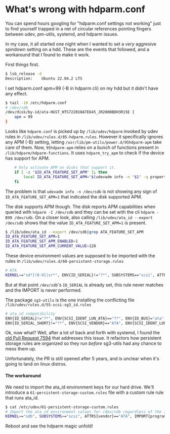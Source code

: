 # What's wrong with hdparm.conf

You can spend hours googling for "hdparm.conf settings not working" just to find yourself trapped in a net of circular references pointing fingers between udev, pm-utils, systemd, and hdparm issues. 

In my case, it all started one night when I wanted to set a _very_ aggresive spindown setting on a hdd. These are the events that followed, and a workaround that I found to make it work.

First things first.

```sh
$ lsb_release -d
Description:	Ubuntu 22.04.2 LTS
```

I set hdparm.conf apm=99 (-B in hdparm cli) on my hdd but it didn't have any effect.

```sh
$ tail -10 /etc/hdparm.conf
# /dev/sdb
/dev/disk/by-id/ata-HGST_HTS722010A7E645_JR2000BDH3R15E {
	apm = 99
}
```

Looks like `hdparm.conf` is picked up by `/lib/udev/hdparm` invoked by udev rules in `/lib/udev/rules.d/85-hdparm.rules`.
However it specifically ignores any APM (-B) setting, letting `/usr/lib/pm-utils/power.d/95hdparm-apm` take care of them.
Now, `95hdparm-apm` relies on a bunch of functions present in `/lib/hdparm/hdparm-functions`. It uses `hdparm_try_apm` to check if the device has support for APM.

```sh
    # Only activate APM on disks that support it.
    if [ -z "$ID_ATA_FEATURE_SET_APM" ]; then
        local ID_ATA_FEATURE_SET_APM="$(udevadm info -n "$1" -q property 2>/dev/null | sed -n 's/^ID_ATA_FEATURE_SET_APM=//p')" || true
    fi
```

The problem is that `udevadm info -n /dev/sdb` is not showing any sign of `ID_ATA_FEATURE_SET_APM=1` that indicated the disk supported APM.

The disk supports APM though. The disk reports APM capabilities when queried with `hdparm -I /dev/sdb` and they can be set with the cli `hdparm -B99 /dev/sdb`. On a closer look, also calling `/lib/udev/ata_id --export /dev/sdb` shows that the value `ID_ATA_FEATURE_SET_APM=1` is present.

```sh
$ /lib/udev/ata_id --export /dev/sdb|grep ATA_FEATURE_SET_APM
ID_ATA_FEATURE_SET_APM=1
ID_ATA_FEATURE_SET_APM_ENABLED=1
ID_ATA_FEATURE_SET_APM_CURRENT_VALUE=128
```

These device environment values are supposed to be imported with the rules in `/lib/udev/rules.d/60-persistent-storage.rules`

```sh
# ATA
KERNEL=="sd*[!0-9]|sr*", ENV{ID_SERIAL}!="?*", SUBSYSTEMS=="scsi", ATTRS{vendor}=="ATA", IMPORT{program}="ata_id --export $devnode" 
```

But at that point `/dev/sdb`'s `ID_SERIAL` is already set, this rule never matches and the IMPORT is never performed.

The package `sg3-utils` is the one installing the conflicting file `/lib/udev/rules.d/55-scsi-sg3_id.rules`

```sh
# ata_id compatibility
ENV{ID_SERIAL}!="?*", ENV{SCSI_IDENT_LUN_ATA}=="?*", ENV{ID_BUS}="ata", ENV{ID_ATA}="1", ENV{ID_SERIAL}="$env{SCSI_IDENT_LUN_ATA}"
ENV{ID_SERIAL_SHORT}!="?*", ENV{SCSI_VENDOR}=="ATA", ENV{SCSI_IDENT_LUN_VENDOR}=="?*", ENV{ID_SERIAL_SHORT}="$env{SCSI_IDENT_LUN_VENDOR}"
```

Ok, now what? Well, after a lot of back and forth with systemd, I found the [old Pull Request 7594](https://github.com/systemd/systemd/pull/7594) that addresses this issue.
It refactors how persistent storage rules are organized so they run _before_ sg3-utils had any chance to mess them up.

Unfortunately, the PR is still opened after 5 years, and is unclear when it's going to land on linux distros.

#### The workaround

We need to import the ata_id environment keys for our hard drive. We'll introduce a `61-persistent-storage-custom.rules` file
with a custom rule rule that runs ata_id.

```sh
$ cat /etc/udev/61-persistent-storage-custom.rules
# Import the ata_id environment values for /dev/sdb regardless of the ID_SERIAL (needed by 85-hdparm.rules)
KERNEL=="sdb", SUBSYSTEMS=="scsi", ATTRS{vendor}=="ATA", IMPORT{program}="ata_id --export $devnode"
```

Reboot and see the hdparm magic unfold!

<script data-goatcounter="https://mauri.goatcounter.com/count" async src="//gc.zgo.at/count.js"></script>
